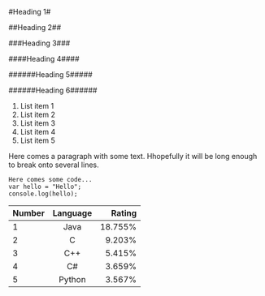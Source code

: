 #Heading 1#

##Heading 2##

###Heading 3###

####Heading 4####

######Heading 5#####

######Heading 6######

1. List item 1
2. List item 2
3. List item 3
4. List item 4
5. List item 5

Here comes a paragraph with some text. Hhopefully it will be long enough to break onto several lines.

    Here comes some code...
    var hello = "Hello";
    console.log(hello);

|Number   |Language   |Rating   |
|---------|:---------:|--------:|
|1        |Java       |18.755%  |
|2        |C          |9.203%   |
|3        |C++        |5.415%   |
|4        |C#         |3.659%   |
|5        |Python     |3.567%   |
